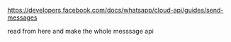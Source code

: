 https://developers.facebook.com/docs/whatsapp/cloud-api/guides/send-messages


read from here and make the whole messsage api